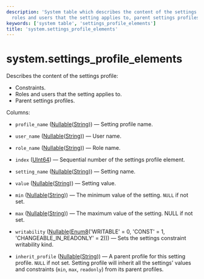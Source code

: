 ```yaml
---
description: 'System table which describes the content of the settings profile: constraints,
  roles and users that the setting applies to, parent settings profiles.'
keywords: ['system table', 'settings_profile_elements']
title: 'system.settings_profile_elements'
---
```


# system.settings_profile_elements

Describes the content of the settings profile:

- Сonstraints.
- Roles and users that the setting applies to.
- Parent settings profiles.

Columns:
- `profile_name` ([Nullable](../../sql-reference/data-types/nullable.md)([String](../../sql-reference/data-types/string.md))) — Setting profile name.

- `user_name` ([Nullable](../../sql-reference/data-types/nullable.md)([String](../../sql-reference/data-types/string.md))) — User name.

- `role_name` ([Nullable](../../sql-reference/data-types/nullable.md)([String](../../sql-reference/data-types/string.md))) — Role name.

- `index` ([UInt64](../../sql-reference/data-types/int-uint.md)) — Sequential number of the settings profile element.

- `setting_name` ([Nullable](../../sql-reference/data-types/nullable.md)([String](../../sql-reference/data-types/string.md))) — Setting name.

- `value` ([Nullable](../../sql-reference/data-types/nullable.md)([String](../../sql-reference/data-types/string.md))) — Setting value.

- `min` ([Nullable](../../sql-reference/data-types/nullable.md)([String](../../sql-reference/data-types/string.md))) — The minimum value of the setting. `NULL` if not set.

- `max` ([Nullable](../../sql-reference/data-types/nullable.md)([String](../../sql-reference/data-types/string.md))) — The maximum value of the setting. NULL if not set.

- `writability` ([Nullable](../../sql-reference/data-types/nullable.md)([Enum8](../../sql-reference/data-types/enum.md)('WRITABLE' = 0, 'CONST' = 1, 'CHANGEABLE_IN_READONLY' = 2))) — Sets the settings constraint writability kind.

- `inherit_profile` ([Nullable](../../sql-reference/data-types/nullable.md)([String](../../sql-reference/data-types/string.md))) — A parent profile for this setting profile. `NULL` if not set. Setting profile will inherit all the settings' values and constraints (`min`, `max`, `readonly`) from its parent profiles.
